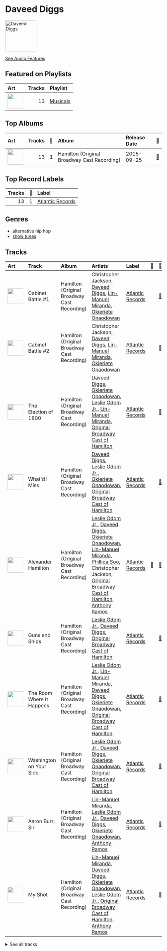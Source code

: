 
# Daveed Diggs


<img src="https://i.scdn.co/image/ab6761610000e5ebf638289c7621609519d8ad24" alt="Daveed Diggs" width="100" />

[See Audio Features](audio_features.md)

## Featured on Playlists
| Art | Tracks | Playlist |
|:---|---:|:---|
| <img src="https://mosaic.scdn.co/640/ab67616d0000b27311213770e112f78d4075b61fab67616d0000b2732f8d9427fea9dd36a4fb4f1bab67616d0000b27367a1610b21721a06ed7d378eab67616d0000b273d72fb5571087bca0a2fed008" alt="" width="50" /> | 13 | [Musicals](../../playlists/musicals/overview.md) |
## Top Albums

| Art | Tracks | 💚 | Album | Release Date | 🔗 |
|:---|---:|---:|:---|:---|:---|
| <img src="https://i.scdn.co/image/ab67616d0000b273d72fb5571087bca0a2fed008" alt="" width="50" /> | 13 | 1 | Hamilton (Original Broadway Cast Recording) | 2015-09-25 | [🔗](https://open.spotify.com/album/1kCHru7uhxBUdzkm4gzRQc) |

## Top Record Labels

| Tracks | 💚 | Label |
|---:|---:|:---|
| 13 | 1 | [Atlantic Records](../../labels/atlantic_records/overview.md) |

## Genres

- alternative hip hop
- [show tunes](../../genres/show_tunes)

## Tracks

| Art | Track | Album | Artists | Label | 💚 | 🔗 |
|:---|:---|:---|:---|:---|:---|:---|
| <img src="https://i.scdn.co/image/ab67616d0000b273d72fb5571087bca0a2fed008" alt="" width="50" /> | Cabinet Battle #1 | Hamilton (Original Broadway Cast Recording) | Christopher Jackson, [Daveed Diggs](overview.md), [Lin-Manuel Miranda](../lin_manuel_miranda/overview.md), [Okieriete Onaodowan](../okieriete_onaodowan/overview.md) | [Atlantic Records](../../labels/atlantic_records) | | [🔗](https://open.spotify.com/track/3TfKt8mPpdXfQTMfRjHzyz) |
| <img src="https://i.scdn.co/image/ab67616d0000b273d72fb5571087bca0a2fed008" alt="" width="50" /> | Cabinet Battle #2 | Hamilton (Original Broadway Cast Recording) | Christopher Jackson, [Daveed Diggs](overview.md), [Lin-Manuel Miranda](../lin_manuel_miranda/overview.md), [Okieriete Onaodowan](../okieriete_onaodowan/overview.md) | [Atlantic Records](../../labels/atlantic_records) | | [🔗](https://open.spotify.com/track/6KRHMYPIWRgFWlXPgqO2Fp) |
| <img src="https://i.scdn.co/image/ab67616d0000b273d72fb5571087bca0a2fed008" alt="" width="50" /> | The Election of 1800 | Hamilton (Original Broadway Cast Recording) | [Daveed Diggs](overview.md), [Okieriete Onaodowan](../okieriete_onaodowan/overview.md), [Leslie Odom Jr.](../leslie_odom_jr_/overview.md), [Lin-Manuel Miranda](../lin_manuel_miranda/overview.md), [Original Broadway Cast of Hamilton](../original_broadway_cast_of_hamilton/overview.md) | [Atlantic Records](../../labels/atlantic_records) | | [🔗](https://open.spotify.com/track/0LpHC9mhPAQC98IjXZIrif) |
| <img src="https://i.scdn.co/image/ab67616d0000b273d72fb5571087bca0a2fed008" alt="" width="50" /> | What'd I Miss | Hamilton (Original Broadway Cast Recording) | [Daveed Diggs](overview.md), [Leslie Odom Jr.](../leslie_odom_jr_/overview.md), [Okieriete Onaodowan](../okieriete_onaodowan/overview.md), [Original Broadway Cast of Hamilton](../original_broadway_cast_of_hamilton/overview.md) | [Atlantic Records](../../labels/atlantic_records) | | [🔗](https://open.spotify.com/track/2W9u3whoCkQYOUbmnSrHi1) |
| <img src="https://i.scdn.co/image/ab67616d0000b273d72fb5571087bca0a2fed008" alt="" width="50" /> | Alexander Hamilton | Hamilton (Original Broadway Cast Recording) | [Leslie Odom Jr.](../leslie_odom_jr_/overview.md), [Daveed Diggs](overview.md), [Okieriete Onaodowan](../okieriete_onaodowan/overview.md), [Lin-Manuel Miranda](../lin_manuel_miranda/overview.md), [Phillipa Soo](../phillipa_soo/overview.md), Christopher Jackson, [Original Broadway Cast of Hamilton](../original_broadway_cast_of_hamilton/overview.md), [Anthony Ramos](../anthony_ramos/overview.md) | [Atlantic Records](../../labels/atlantic_records) | 💚 | [🔗](https://open.spotify.com/track/4TTV7EcfroSLWzXRY6gLv6) |
| <img src="https://i.scdn.co/image/ab67616d0000b273d72fb5571087bca0a2fed008" alt="" width="50" /> | Guns and Ships | Hamilton (Original Broadway Cast Recording) | [Leslie Odom Jr.](../leslie_odom_jr_/overview.md), [Daveed Diggs](overview.md), [Original Broadway Cast of Hamilton](../original_broadway_cast_of_hamilton/overview.md) | [Atlantic Records](../../labels/atlantic_records) | | [🔗](https://open.spotify.com/track/7m9XR7FquXLP1FewdAcNS9) |
| <img src="https://i.scdn.co/image/ab67616d0000b273d72fb5571087bca0a2fed008" alt="" width="50" /> | The Room Where It Happens | Hamilton (Original Broadway Cast Recording) | [Leslie Odom Jr.](../leslie_odom_jr_/overview.md), [Lin-Manuel Miranda](../lin_manuel_miranda/overview.md), [Daveed Diggs](overview.md), [Okieriete Onaodowan](../okieriete_onaodowan/overview.md), [Original Broadway Cast of Hamilton](../original_broadway_cast_of_hamilton/overview.md) | [Atlantic Records](../../labels/atlantic_records) | | [🔗](https://open.spotify.com/track/2TK2KSrzXD6W01qjXVjNGh) |
| <img src="https://i.scdn.co/image/ab67616d0000b273d72fb5571087bca0a2fed008" alt="" width="50" /> | Washington on Your Side | Hamilton (Original Broadway Cast Recording) | [Leslie Odom Jr.](../leslie_odom_jr_/overview.md), [Daveed Diggs](overview.md), [Okieriete Onaodowan](../okieriete_onaodowan/overview.md), [Original Broadway Cast of Hamilton](../original_broadway_cast_of_hamilton/overview.md) | [Atlantic Records](../../labels/atlantic_records) | | [🔗](https://open.spotify.com/track/1WHNqqRWhJVZIdCScFKtl5) |
| <img src="https://i.scdn.co/image/ab67616d0000b273d72fb5571087bca0a2fed008" alt="" width="50" /> | Aaron Burr, Sir | Hamilton (Original Broadway Cast Recording) | [Lin-Manuel Miranda](../lin_manuel_miranda/overview.md), [Leslie Odom Jr.](../leslie_odom_jr_/overview.md), [Daveed Diggs](overview.md), [Okieriete Onaodowan](../okieriete_onaodowan/overview.md), [Anthony Ramos](../anthony_ramos/overview.md) | [Atlantic Records](../../labels/atlantic_records) | | [🔗](https://open.spotify.com/track/6dr7ekfhlbquvsVY8D7gyk) |
| <img src="https://i.scdn.co/image/ab67616d0000b273d72fb5571087bca0a2fed008" alt="" width="50" /> | My Shot | Hamilton (Original Broadway Cast Recording) | [Lin-Manuel Miranda](../lin_manuel_miranda/overview.md), [Daveed Diggs](overview.md), [Okieriete Onaodowan](../okieriete_onaodowan/overview.md), [Leslie Odom Jr.](../leslie_odom_jr_/overview.md), [Original Broadway Cast of Hamilton](../original_broadway_cast_of_hamilton/overview.md), [Anthony Ramos](../anthony_ramos/overview.md) | [Atlantic Records](../../labels/atlantic_records) | | [🔗](https://open.spotify.com/track/4cxvludVmQxryrnx1m9FqL) |


<details>
<summary>See all tracks</summary>

| Art | Track | Album | Artists | Label | 💚 | 🔗 |
|:---|:---|:---|:---|:---|:---|:---|
| <img src="https://i.scdn.co/image/ab67616d0000b273d72fb5571087bca0a2fed008" alt="" width="50" /> | The Story of Tonight | Hamilton (Original Broadway Cast Recording) | [Lin-Manuel Miranda](../lin_manuel_miranda/overview.md), [Okieriete Onaodowan](../okieriete_onaodowan/overview.md), [Daveed Diggs](overview.md), [Original Broadway Cast of Hamilton](../original_broadway_cast_of_hamilton/overview.md), [Anthony Ramos](../anthony_ramos/overview.md) | [Atlantic Records](../../labels/atlantic_records) | | [🔗](https://open.spotify.com/track/0NJWhm3hUwIZSy5s0TGJ8q) |
| <img src="https://i.scdn.co/image/ab67616d0000b273d72fb5571087bca0a2fed008" alt="" width="50" /> | We Know | Hamilton (Original Broadway Cast Recording) | [Lin-Manuel Miranda](../lin_manuel_miranda/overview.md), [Daveed Diggs](overview.md), [Leslie Odom Jr.](../leslie_odom_jr_/overview.md), [Okieriete Onaodowan](../okieriete_onaodowan/overview.md) | [Atlantic Records](../../labels/atlantic_records) | | [🔗](https://open.spotify.com/track/1DLfR4MOfLYbV6v3xrmWa8) |
| <img src="https://i.scdn.co/image/ab67616d0000b273d72fb5571087bca0a2fed008" alt="" width="50" /> | The Story of Tonight - Reprise | Hamilton (Original Broadway Cast Recording) | [Okieriete Onaodowan](../okieriete_onaodowan/overview.md), [Daveed Diggs](overview.md), [Lin-Manuel Miranda](../lin_manuel_miranda/overview.md), [Leslie Odom Jr.](../leslie_odom_jr_/overview.md), [Anthony Ramos](../anthony_ramos/overview.md) | [Atlantic Records](../../labels/atlantic_records) | | [🔗](https://open.spotify.com/track/1CzeuSrm71wHP9qsjg7p3F) |

</details>
